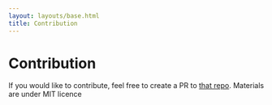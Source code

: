 ```yaml
---
layout: layouts/base.html
title: Contribution
---
```


<h1>Contribution</h1>

If you would like to contribute, feel free to create a PR to [that repo](https://github.com/webtesting-tools/docs). Materials are under MIT licence

